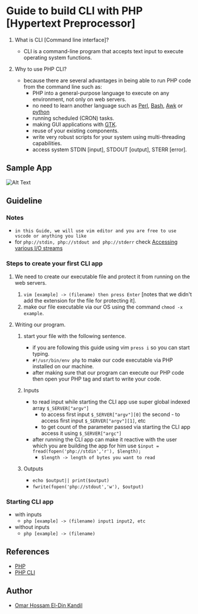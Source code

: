 # **Guide to build CLI with PHP [Hypertext Preprocessor]**

   1. What is CLI [Command line interface]?

      - CLI is a command-line program that accepts text input to execute operating system functions.

   1. Why to use PHP CLI?

      - because there are several advantages in being able to run PHP code from the command line such as:
         - PHP into a general-purpose language to execute on any environment, not only on web servers.
         - no need to learn another language such as [Perl](https://www.perl.org/), [Bash](https://www.gnu.org/software/bash/), [Awk](https://www.tutorialspoint.com/awk/index.htm) or [python](https://www.python.org/)
         - running scheduled (CRON) tasks.
         - making GUI applications with [GTK](https://github.com/php/php-gtk-src).
         - reuse of your existing components.
         - write very robust scripts for your system using multi-threading capabilities.
         - access system STDIN [input], STDOUT [output], STERR [error].

## **Sample App**

![Alt Text](https://media.giphy.com/media/JauV76IyvGknqnFSxS/giphy.gif)

## **Guideline**

### **Notes**

- `in this Guide, we will use vim editor and you are free to use vscode or anything you like`
- for `php://stdin, php://stdout and php://stderr` check [Accessing various I/O streams](https://www.php.net/manual/en/wrappers.php.php)

### **Steps to create your first CLI app**

1. We need to create our executable file and protect it from running on the web servers.
   1. `vim [example] -> (filename) then press Enter` [notes that we didn't add the extension for the file for protecting it].
   1. make our file executable via our OS using the command `chmod -x example`.

1. Writing our program.
   1. start your file with the following sentence.
      - if you are following this guide using vim `press i` so you can start typing.
      - `#!/usr/bin/env php` to make our code executable via PHP installed on our machine.
      - after making sure that our program can execute our PHP code then open your PHP tag and start to write your code.

   1. Inputs
      - to read input while starting the CLI app use super global indexed array `$_SERVER["argv"]`
         - to access first input `$_SERVER["argv"][0]` the second - to access first input `$_SERVER["argv"][1]`, etc
         - to get count of the parameter passed via starting the CLI app access it using `$_SERVER["argc"]`
      - after running the CLI app can make it reactive with the user which you are building the app for him use `$input = fread(fopen('php://stdin','r'), $length);`
         - `$length -> length of bytes you want to read`
   1. Outputs
      - `echo $output|| print($output)`
      - `fwrite(fopen('php://stdout','w'), $output)`

### **Starting CLI app**

- with inputs
  - `php [example] -> (filename) input1 input2, etc`
- without inputs
  - `php [example] -> (filename)`

## **References**

- [PHP](https://www.php.net/manual/en/features.commandline.php)
- [PHP CLI](http://php-cli.com/)

## **Author**

- [Omar Hossam El-Din Kandil](https://www.linkedin.com/in/omar-hossameldin-kandil-74633a1bb/)
